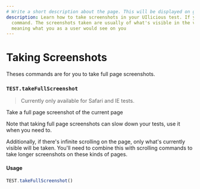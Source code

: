 ```yaml
---
# Write a short description about the page. This will be displayed on google search results.
description: Learn how to take screenshots in your UIlicious test. If you haven't already noticed, screenshots are automatically taken for every
  command. The screenshots taken are usually of what's visible in the viewport -
  meaning what you as a user would see on you
---
```


# Taking Screenshots

Theses commands are for you to take full page screenshots.

### `TEST.takeFullScreenshot` <a href="#testtakefullscreenshot" id="testtakefullscreenshot"></a>

> Currently only available for Safari and IE tests.

Take a full page screenshot of the current page

Note that taking full page screenshots can slow down your tests, use it when you need to.

Additionally, if there's infinite scrolling on the page, only what's currently visible will be taken. You'll need to combine this with scrolling commands to take longer screenshots on these kinds of pages.

#### Usage <a href="#usage" id="usage"></a>

```javascript
TEST.takeFullScreenshot()
```

